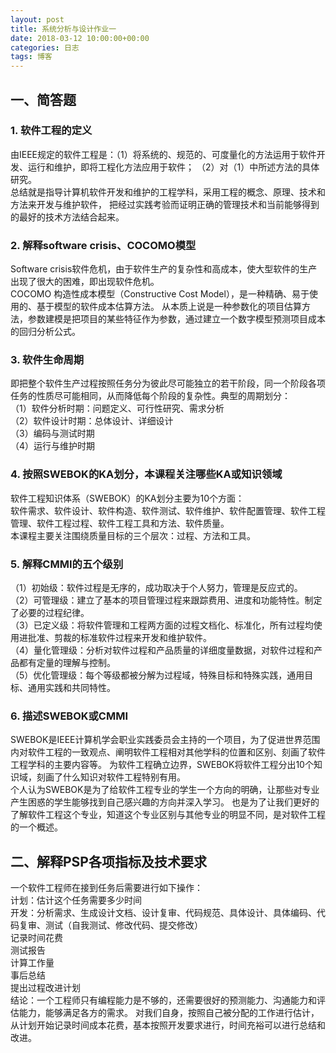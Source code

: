 ```yaml
---
layout: post
title: 系统分析与设计作业一
date: 2018-03-12 10:00:00+00:00
categories: 日志
tags: 博客
---
```

## 一、简答题
### 1. 软件工程的定义  
 由IEEE规定的软件工程是：（1）将系统的、规范的、可度量化的方法运用于软件开发、运行和维护，即将工程化方法应用于软件；
（2）对（1）中所述方法的具体研究。  
 总结就是指导计算机软件开发和维护的工程学科，采用工程的概念、原理、技术和方法来开发与维护软件，
 把经过实践考验而证明正确的管理技术和当前能够得到的最好的技术方法结合起来。
### 2. 解释software crisis、COCOMO模型  
 Software crisis软件危机，由于软件生产的复杂性和高成本，使大型软件的生产出现了很大的困难，即出现软件危机。  
COCOMO 构造性成本模型（Constructive Cost Model），是一种精确、易于使用的、基于模型的软件成本估算方法。
从本质上说是一种参数化的项目估算方法，参数建模是把项目的某些特征作为参数，通过建立一个数字模型预测项目成本的回归分析公式。
### 3. 软件生命周期
即把整个软件生产过程按照任务分为彼此尽可能独立的若干阶段，同一个阶段各项任务的性质尽可能相同，从而降低每个阶段的复杂性。典型的周期划分：  
（1）软件分析时期：问题定义、可行性研究、需求分析  
（2）软件设计时期：总体设计、详细设计  
（3）编码与测试时期  
（4）运行与维护时期
### 4. 按照SWEBOK的KA划分，本课程关注哪些KA或知识领域
软件工程知识体系（SWEBOK）的KA划分主要为10个方面：  
软件需求、软件设计、软件构造、软件测试、软件维护、软件配置管理、软件工程管理、软件工程过程、软件工程工具和方法、软件质量。  
本课程主要关注围绕质量目标的三个层次：过程、方法和工具。
### 5. 解释CMMI的五个级别
（1）初始级：软件过程是无序的，成功取决于个人努力，管理是反应式的。  
（2）可管理级：建立了基本的项目管理过程来跟踪费用、进度和功能特性。制定了必要的过程纪律。  
（3）已定义级：将软件管理和工程两方面的过程文档化、标准化，所有过程均使用进批准、剪裁的标准软件过程来开发和维护软件。  
（4）量化管理级：分析对软件过程和产品质量的详细度量数据，对软件过程和产品都有定量的理解与控制。  
（5）优化管理级：每个等级都被分解为过程域，特殊目标和特殊实践，通用目标、通用实践和共同特性。  
### 6. 描述SWEBOK或CMMI
SWEBOK是IEEE计算机学会职业实践委员会主持的一个项目，为了促进世界范围内对软件工程的一致观点、阐明软件工程相对其他学科的位置和区别、刻画了软件工程学科的主要内容等。
为软件工程确立边界，SWEBOK将软件工程分出10个知识域，刻画了什么知识对软件工程特别有用。  
个人认为SWEBOK是为了给软件工程专业的学生一个方向的明确，让那些对专业产生困惑的学生能够找到自己感兴趣的方向并深入学习。
也是为了让我们更好的了解软件工程这个专业，知道这个专业区别与其他专业的明显不同，是对软件工程的一个概述。
## 二、解释PSP各项指标及技术要求
一个软件工程师在接到任务后需要进行如下操作：  
计划：估计这个任务需要多少时间  
开发：分析需求、生成设计文档、设计复审、代码规范、具体设计、具体编码、代码复审、测试（自我测试、修改代码、提交修改）  
记录时间花费  
测试报告  
计算工作量  
事后总结  
提出过程改进计划  
结论：一个工程师只有编程能力是不够的，还需要很好的预测能力、沟通能力和评估能力，能够满足各方的需求。
对我们自身，按照自己被分配的工作进行估计，从计划开始记录时间成本花费，基本按照开发要求进行，时间充裕可以进行总结和改进。

